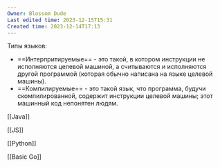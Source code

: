 ```yaml
---
Owner: Blossom Dude
Last edited time: 2023-12-15T15:31
Created time: 2023-12-14T17:13
---
```

Типы языков:

- ==Интерпритируемые== - это такой, в котором инструкции не исполняются целевой машиной, а считываются и исполняются другой программой (которая обычно написана на языке целевой машины).
- ==Компилируемые== - это такой язык, что программа, будучи скомпилированной, содержит инструкции целевой машины; этот машинный код непонятен людям.

[[Java]]

[[JS]]

[[Python]]

[[Basic Go]]